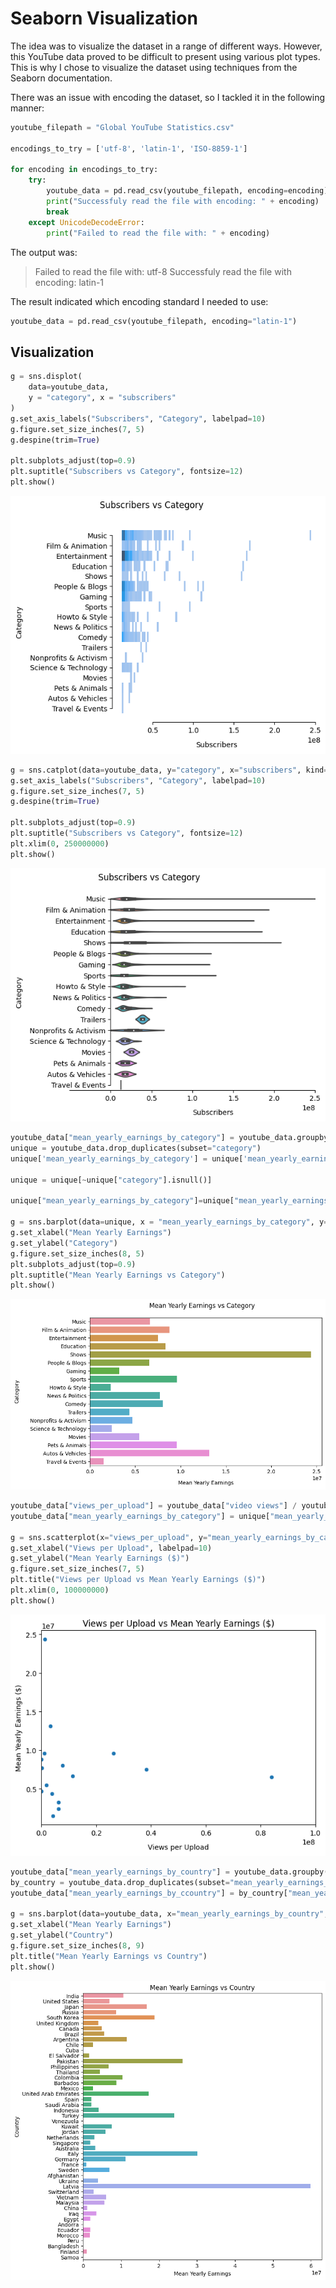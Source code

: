 # Seaborn Visualization
The idea was to visualize the dataset in a range of different ways. However, this YouTube data proved to be difficult to present using various plot types. This is why I chose to visualize the dataset using techniques from the Seaborn documentation.

There was an issue with encoding the dataset, so I tackled it in the following manner:
```Python
youtube_filepath = "Global YouTube Statistics.csv"

encodings_to_try = ['utf-8', 'latin-1', 'ISO-8859-1']

for encoding in encodings_to_try:
    try:
        youtube_data = pd.read_csv(youtube_filepath, encoding=encoding)
        print("Successfuly read the file with encoding: " + encoding)
        break
    except UnicodeDecodeError:
        print("Failed to read the file with: " + encoding)
```
The output was:
> Failed to read the file with: utf-8
> Successfuly read the file with encoding: latin-1

The result indicated which encoding standard I needed to use:
```Python
youtube_data = pd.read_csv(youtube_filepath, encoding="latin-1")
```
## Visualization
```Python
g = sns.displot(
    data=youtube_data,
    y = "category", x = "subscribers"
)
g.set_axis_labels("Subscribers", "Category", labelpad=10)
g.figure.set_size_inches(7, 5)
g.despine(trim=True)

plt.subplots_adjust(top=0.9)
plt.suptitle("Subscribers vs Category", fontsize=12)
plt.show()
```
![Alt text](Figures/Subscribers_vs_Category(displot).png)

```Python
g = sns.catplot(data=youtube_data, y="category", x="subscribers", kind="violin")
g.set_axis_labels("Subscribers", "Category", labelpad=10)
g.figure.set_size_inches(7, 5)
g.despine(trim=True)

plt.subplots_adjust(top=0.9)
plt.suptitle("Subscribers vs Category", fontsize=12)
plt.xlim(0, 250000000)
plt.show()
```
![Alt text](Figures/Subscribers_vs_Category(Catplot).png)

```Python
youtube_data["mean_yearly_earnings_by_category"] = youtube_data.groupby("category")["highest_yearly_earnings"].transform("mean")
unique = youtube_data.drop_duplicates(subset="category")
unique['mean_yearly_earnings_by_category'] = unique['mean_yearly_earnings_by_category'].apply(lambda x: f'{x:.2f}' if not pd.isnull(x) else 'N/A')

unique = unique[~unique["category"].isnull()]

unique["mean_yearly_earnings_by_category"]=unique["mean_yearly_earnings_by_category"].astype('float')

g = sns.barplot(data=unique, x = "mean_yearly_earnings_by_category", y="category")
g.set_xlabel("Mean Yearly Earnings")
g.set_ylabel("Category")
g.figure.set_size_inches(8, 5)
plt.subplots_adjust(top=0.9)
plt.suptitle("Mean Yearly Earnings vs Category")
plt.show()
```
![Alt text](Figures/earnings_vs_category.png)

```Python
youtube_data["views_per_upload"] = youtube_data["video views"] / youtube_data["uploads"]
youtube_data["mean_yearly_earnings_by_category"] = unique["mean_yearly_earnings_by_category"]

g = sns.scatterplot(x="views_per_upload", y="mean_yearly_earnings_by_category", data = youtube_data)
g.set_xlabel("Views per Upload", labelpad=10)
g.set_ylabel("Mean Yearly Earnings ($)")
g.figure.set_size_inches(7, 5)
plt.title("Views per Upload vs Mean Yearly Earnings ($)")
plt.xlim(0, 100000000)
plt.show()
```
![Alt text](Figures/Views_vs_Earnings.png)

```Python
youtube_data["mean_yearly_earnings_by_country"] = youtube_data.groupby("Country")["highest_yearly_earnings"].transform("mean")
by_country = youtube_data.drop_duplicates(subset="mean_yearly_earnings_by_country")
youtube_data["mean_yearly_earnings_by_ccountry"] = by_country["mean_yearly_earnings_by_country"]

g = sns.barplot(data=youtube_data, x="mean_yearly_earnings_by_country", y="Country")
g.set_xlabel("Mean Yearly Earnings")
g.set_ylabel("Country")
g.figure.set_size_inches(8, 9)
plt.title("Mean Yearly Earnings vs Country")
plt.show()
```
![Alt text](Figures/Earnings_vs_Country.png)